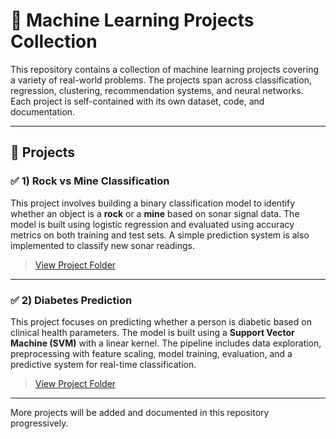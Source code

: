 # 🧠 Machine Learning Projects Collection

This repository contains a collection of machine learning projects covering a variety of real-world problems. The projects span across classification, regression, clustering, recommendation systems, and neural networks. Each project is self-contained with its own dataset, code, and documentation.

---

## 📂 Projects

### ✅ 1) Rock vs Mine Classification
This project involves building a binary classification model to identify whether an object is a **rock** or a **mine** based on sonar signal data. The model is built using logistic regression and evaluated using accuracy metrics on both training and test sets. A simple prediction system is also implemented to classify new sonar readings.

> [View Project Folder](./1_Rock_vs_Mine_Prediction)

---

### ✅ 2) Diabetes Prediction  
This project focuses on predicting whether a person is diabetic based on clinical health parameters. The model is built using a **Support Vector Machine (SVM)** with a linear kernel. The pipeline includes data exploration, preprocessing with feature scaling, model training, evaluation, and a predictive system for real-time classification.

> [View Project Folder](./2_Diabetes_Prediction)

---
More projects will be added and documented in this repository progressively.
